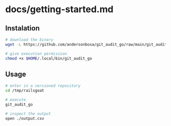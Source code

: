 # docs/getting-started.md

## Instalation

```bash
# download the binary
wget -L https://github.com/andersonbosa/git_audit_go/raw/main/git_audit_go/git_audit_go -o $HOME/.local/bin/git_audit_go

# give execution permission
chmod +x $HOME/.local/bin/git_audit_go
```

## Usage

```bash
# enter in a versioned repository
cd /tmp/railsgoat

# execute
git_audit_go

# inspect the output
open ./output.csv
```